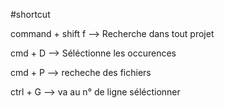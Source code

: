 #shortcut

command + shift f --> Recherche dans tout projet

cmd + D --> Séléctionne les occurences

cmd + P --> recheche des fichiers

ctrl + G --> va au n° de ligne séléctionner